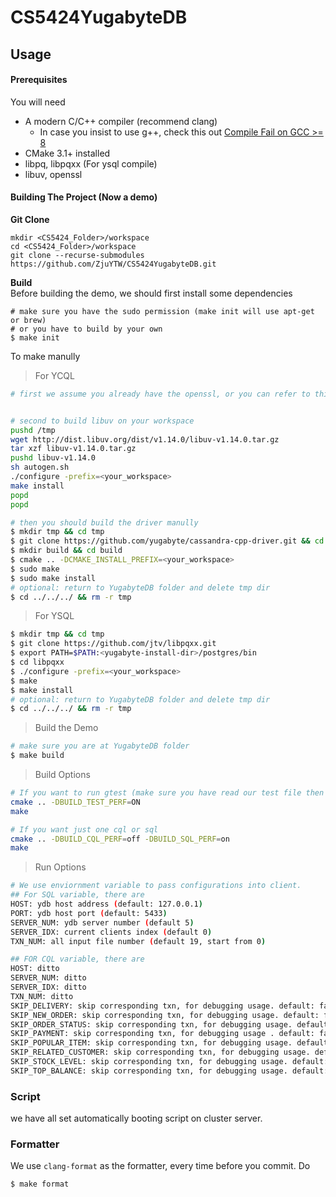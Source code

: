 # CS5424YugabyteDB

## Usage
#### Prerequisites
You will need
* A modern C/C++ compiler (recommend clang)
  * In case you insist to use g++, check this out [Compile Fail on GCC >= 8](https://github.com/yugabyte/cassandra-cpp-driver/pull/17)
* CMake 3.1+ installed
* libpq, libpqxx (For ysql compile)
* libuv, openssl

#### Building The Project (Now a demo)
**Git Clone**
```
mkdir <CS5424_Folder>/workspace
cd <CS5424_Folder>/workspace 
git clone --recurse-submodules https://github.com/ZjuYTW/CS5424YugabyteDB.git

```

**Build**  
Before building the demo, we should first install some dependencies
```
# make sure you have the sudo permission (make init will use apt-get or brew)
# or you have to build by your own
$ make init
```

To make manully  
> For YCQL
```bash
# first we assume you already have the openssl, or you can refer to this https://www.openssl.org/


# second to build libuv on your workspace
pushd /tmp
wget http://dist.libuv.org/dist/v1.14.0/libuv-v1.14.0.tar.gz
tar xzf libuv-v1.14.0.tar.gz
pushd libuv-v1.14.0
sh autogen.sh
./configure -prefix=<your_workspace>
make install
popd
popd

# then you should build the driver manully
$ mkdir tmp && cd tmp
$ git clone https://github.com/yugabyte/cassandra-cpp-driver.git && cd cassandra-cpp-driver
$ mkdir build && cd build
$ cmake .. -DCMAKE_INSTALL_PREFIX=<your_workspace>
$ sudo make
$ sudo make install
# optional: return to YugabyteDB folder and delete tmp dir
$ cd ../../../ && rm -r tmp
```
> For YSQL 
```bash
$ mkdir tmp && cd tmp
$ git clone https://github.com/jtv/libpqxx.git
$ export PATH=$PATH:<yugabyte-install-dir>/postgres/bin
$ cd libpqxx
$ ./configure -prefix=<your_workspace>
$ make
$ make install
# optional: return to YugabyteDB folder and delete tmp dir
$ cd ../../../ && rm -r tmp
```
> Build the Demo
```bash
# make sure you are at YugabyteDB folder
$ make build
```

> Build Options
```bash
# If you want to run gtest (make sure you have read our test file then decide if you want to run)
cmake .. -DBUILD_TEST_PERF=ON
make

# If you want just one cql or sql
cmake .. -DBUILD_CQL_PERF=off -DBUILD_SQL_PERF=on
make
```

> Run Options
```bash
# We use enviornment variable to pass configurations into client.
## For SQL variable, there are 
HOST: ydb host address (default: 127.0.0.1)
PORT: ydb host port (default: 5433)
SERVER_NUM: ydb server number (default 5)
SERVER_IDX: current clients index (default 0)
TXN_NUM: all input file number (default 19, start from 0)

## FOR CQL variable, there are
HOST: ditto
SERVER_NUM: ditto
SERVER_IDX: ditto
TXN_NUM: ditto
SKIP_DELIVERY: skip corresponding txn, for debugging usage. default: false
SKIP_NEW_ORDER: skip corresponding txn, for debugging usage. default: false
SKIP_ORDER_STATUS: skip corresponding txn, for debugging usage. default: false
SKIP_PAYMENT: skip corresponding txn, for debugging usage . default: false
SKIP_POPULAR_ITEM: skip corresponding txn, for debugging usage. default: false
SKIP_RELATED_CUSTOMER: skip corresponding txn, for debugging usage. default: false
SKIP_STOCK_LEVEL: skip corresponding txn, for debugging usage. default: false
SKIP_TOP_BALANCE: skip corresponding txn, for debugging usage. default: false
```

### Script
we have all set automatically booting script on cluster server.


### Formatter
We use `clang-format` as the formatter, every time before you commit. Do
```
$ make format
```


